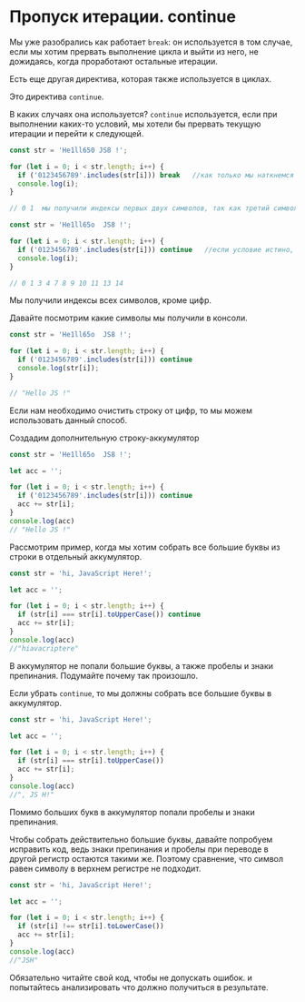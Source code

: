 # Пропуск итерации. continue
Мы уже разобрались как работает `break`: он используется в том случае, если мы хотим прервать выполнение цикла
и выйти из него, не дожидаясь, когда проработают остальные итерации.

Есть еще другая директива, которая также используется в циклах.

Это директива `continue`.

В каких случаях она используется? `continue` используется, если при выполнении каких-то условий, мы хотели бы прервать
текущую итерации и перейти к следующей.

```javascript
const str = 'He1ll650 JS8 !';

for (let i = 0; i < str.length; i++) {
  if ('0123456789'.includes(str[i])) break   //как только мы наткнемся на цифру, то цикл прервется
  console.log(i);
}

// 0 1  мы получили индексы первых двух символов, так как третий символ это цифра
```
```javascript
const str = 'He1ll65o  JS8 !';

for (let i = 0; i < str.length; i++) {
  if ('0123456789'.includes(str[i])) continue   //если условие истино, то пропускаем итерацию и переходим к следующей
  console.log(i);
}

// 0 1 3 4 7 8 9 10 11 13 14  
```
Мы получили индексы всех символов, кроме цифр.

Давайте посмотрим какие символы мы получили в консоли.
```javascript
const str = 'He1ll65o  JS8 !';

for (let i = 0; i < str.length; i++) {
  if ('0123456789'.includes(str[i])) continue   
  console.log(str[i]);
}

// "Hello JS !"
```
Если нам необходимо очистить строку от цифр, то мы можем использовать данный способ.

Создадим дополнительную строку-аккумулятор
```javascript
const str = 'He1ll65o  JS8 !';

let acc = '';

for (let i = 0; i < str.length; i++) {
  if ('0123456789'.includes(str[i])) continue   
  acc += str[i];
}
console.log(acc)
// "Hello JS !"
```

Рассмотрим пример, когда мы хотим собрать все большие буквы из строки в отдельный аккумулятор.
```javascript
const str = 'hi, JavaScript Here!';

let acc = '';

for (let i = 0; i < str.length; i++) {
  if (str[i] === str[i].toUpperCase()) continue   
  acc += str[i];
}
console.log(acc)
//"hiavacriptere"
```
В аккумулятор не попали большие буквы, а также пробелы и знаки препинания.
Подумайте почему так произошло.

Если убрать `continue`, то мы должны собрать все большие буквы в аккумулятор.
```javascript
const str = 'hi, JavaScript Here!';

let acc = '';

for (let i = 0; i < str.length; i++) {
  if (str[i] === str[i].toUpperCase())    
  acc += str[i];
}
console.log(acc)
//", JS H!"
```
Помимо больших букв в аккумулятор попали пробелы и знаки препинания.

Чтобы собрать действительно большие буквы, давайте попробуем исправить код,
ведь знаки препинания и пробелы при переводе в другой регистр остаются такими же.
Поэтому сравнение, что символ равен символу в верхнем регистре не подходит.

```javascript
const str = 'hi, JavaScript Here!';

let acc = '';

for (let i = 0; i < str.length; i++) {
  if (str[i] !== str[i].toLowerCase())  
  acc += str[i];
}
console.log(acc)
//"JSH"
```
Обязательно читайте свой код, чтобы не допускать ошибок. и попытайтесь анализировать что должно получиться в результате.
